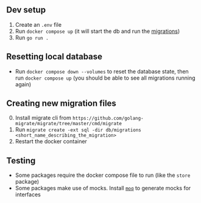 ## Dev setup

1. Create an `.env` file
2. Run `docker compose up` (it will start the db and run the [migrations](https://github.com/golang-migrate/migrate#cli-usage))
3. Run `go run .`

## Resetting local database

- Run `docker compose down --volumes` to reset the database state, then run `docker compose up` (you should be able to see all migrations running again)

## Creating new migration files

0. Install migrate cli from `https://github.com/golang-migrate/migrate/tree/master/cmd/migrate`
1. Run `migrate create -ext sql -dir db/migrations <short_name_describing_the_migration>`
2. Restart the docker container

## Testing

- Some packages require the docker compose file to run (like the `store` package)
- Some packages make use of mocks. Install [`moq`](https://github.com/matryer/moq) to generate mocks for interfaces
